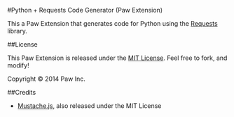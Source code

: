 #Python + Requests Code Generator (Paw Extension)

This a Paw Extension that generates code for Python using the [Requests](http://docs.python-requests.org/en/latest/) library.

##License

This Paw Extension is released under the [MIT License](LICENSE). Feel free to fork, and modify!

Copyright © 2014 Paw Inc.

##Credits

* [Mustache.js](https://github.com/janl/mustache.js/), also released under the MIT License
